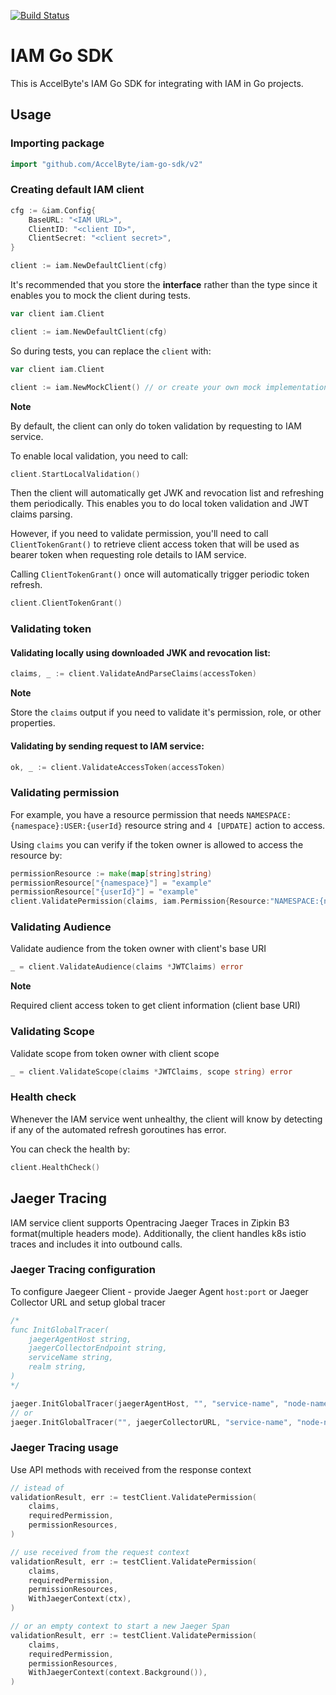 [![Build Status](https://travis-ci.com/AccelByte/iam-go-sdk.svg?branch=master)](https://travis-ci.com/AccelByte/iam-go-sdk)

# IAM Go SDK

This is AccelByte's IAM Go SDK for integrating with IAM in Go projects.

## Usage

### Importing package

```go
import "github.com/AccelByte/iam-go-sdk/v2"
```

### Creating default IAM client

```go
cfg := &iam.Config{
    BaseURL: "<IAM URL>",
    ClientID: "<client ID>",
    ClientSecret: "<client secret>",
}

client := iam.NewDefaultClient(cfg)
```

It's recommended that you store the **interface** rather than the type since it enables you to mock the client during tests.

```go
var client iam.Client

client := iam.NewDefaultClient(cfg)
```

So during tests, you can replace the `client` with:

```go
var client iam.Client

client := iam.NewMockClient() // or create your own mock implementation that suits your test case
```

**Note**

By default, the client can only do token validation by requesting to IAM service.

To enable local validation, you need to call:

```go
client.StartLocalValidation()
```

Then the client will automatically get JWK and revocation list and refreshing them periodically.
This enables you to do local token validation and JWT claims parsing.

However, if you need to validate permission, you'll need to call `ClientTokenGrant()` to retrieve client access token that will be used as bearer token when requesting role details to IAM service.

Calling `ClientTokenGrant()` once will automatically trigger periodic token refresh.

```go
client.ClientTokenGrant()
```

### Validating token

#### Validating locally using downloaded JWK and revocation list:

```go
claims, _ := client.ValidateAndParseClaims(accessToken)
```

**Note**

Store the `claims` output if you need to validate it's permission, role, or other properties.

#### Validating by sending request to IAM service:

```go
ok, _ := client.ValidateAccessToken(accessToken)
```

### Validating permission

For example, you have a resource permission that needs `NAMESPACE:{namespace}:USER:{userId}` resource string and `4 [UPDATE]` action to access.

Using `claims` you can verify if the token owner is allowed to access the resource by:

```go
permissionResource := make(map[string]string)
permissionResource["{namespace}"] = "example"
permissionResource["{userId}"] = "example"
client.ValidatePermission(claims, iam.Permission{Resource:"NAMESPACE:{namespace}:USER:{userId}", Action:4}, permissionResource)
```

### Validating Audience

Validate audience from the token owner with client's base URI

```go
_ = client.ValidateAudience(claims *JWTClaims) error
```

**Note**

Required client access token to get client information (client base URI)

### Validating Scope

Validate scope from token owner with client scope

```go
_ = client.ValidateScope(claims *JWTClaims, scope string) error
```

### Health check

Whenever the IAM service went unhealthy, the client will know by detecting if any of the automated refresh goroutines has error.

You can check the health by:

```go
client.HealthCheck()
```

## Jaeger Tracing

IAM service client supports Opentracing Jaeger Traces in Zipkin B3 format(multiple headers mode). Additionally, the client handles k8s istio traces and includes it into outbound calls.


### Jaeger Tracing configuration
To configure Jaegeer Client - provide Jaeger Agent `host:port` or Jaeger Collector URL and setup global tracer
```go
/*
func InitGlobalTracer(
    jaegerAgentHost string,
    jaegerCollectorEndpoint string,
    serviceName string,
    realm string,
)
*/

jaeger.InitGlobalTracer(jaegerAgentHost, "", "service-name", "node-name")
// or
jaeger.InitGlobalTracer("", jaegerCollectorURL, "service-name", "node-name")
```

### Jaeger Tracing usage
Use API methods with received from the response context
```go
// istead of 
validationResult, err := testClient.ValidatePermission(
    claims,
    requiredPermission,
    permissionResources,
)

// use received from the request context
validationResult, err := testClient.ValidatePermission(
    claims,
    requiredPermission,
    permissionResources,
    WithJaegerContext(ctx),
)

// or an empty context to start a new Jaeger Span
validationResult, err := testClient.ValidatePermission(
    claims,
    requiredPermission,
    permissionResources,
    WithJaegerContext(context.Background()),
)
``` 

